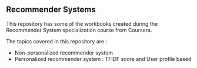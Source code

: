 ## Recommender Systems

This repository has some of the workbooks created during the Recommender System specialization course from Coursera.

The topics covered in this repository are :

 - Non-personalized recommender system
 - Personalized recommender system : TFIDF score and User profile based
